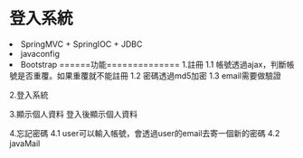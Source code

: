 <h1>登入系統</h1

1. SpringMVC + SpringIOC + JDBC
2. javaconfig
3. Bootstrap
======功能==============
1.註冊
	1.1 帳號透過ajax，判斷帳號是否重覆。如果重覆就不能註冊
	1.2 密碼透過md5加密
	1.3 email需要做驗證
	
2.登入系統

3.顯示個人資料
  登入後顯示個人資料

4.忘記密碼
	4.1 user可以輸入帳號，會透過user的email去寄一個新的密碼
	4.2 javaMail

